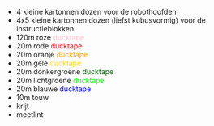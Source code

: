 * 4 kleine kartonnen dozen voor de robothoofden
* 4x5 kleine kartonnen dozen (liefst kubusvormig) voor de instructieblokken
* 120m roze <span style="color: pink">ducktape</span>
* 20m rode <span style="color: red">ducktape</span>
* 20m oranje <span style="color: orange">ducktape</span>
* 20m gele <span style="color: gold">ducktape</span>
* 20m donkergroene <span style="color: darkgreen">ducktape</span>
* 20m lichtgroene <span style="color: lime">ducktape</span>
* 20m blauwe <span style="color: blue">ducktape</span>
* 10m touw
* krijt
* meetlint